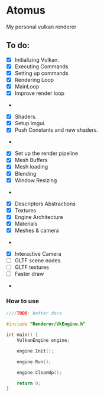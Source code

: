 # Atomus
My personal vulkan renderer

## To do:
- [x] Initializing Vulkan.
- [x] Executing Commands
- [x] Setting up commands
- [x] Rendering Loop
- [x] MainLoop
- [x] Improve render loop
-
- [x] Shaders.
- [x] Setup imgui.
- [x] Push Constants and new shaders.
-
- [x] Set up the render pipeline
- [x] Mesh Buffers
- [x] Mesh loading
- [x] Blending
- [x] Window Resizing
-
- [x] Descriptors Abstractions
- [x] Textures
- [x] Engine Architecture
- [x] Materials
- [x] Meshes & camera
-
- [x] Interactive Camera
- [ ] GLTF scene nodes.
- [ ] GLTF textures
- [ ] Faster draw
-

### How to use

```c++
////TODO: better docs

#include "Renderer/VkEngine.h"

int main() {
    VulkanEngine engine;

    engine.Init();

    engine.Run();

    engine.CleanUp();

    return 0;
}
```
